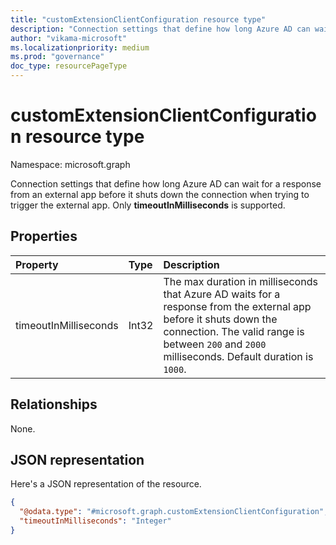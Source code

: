 ```yaml
---
title: "customExtensionClientConfiguration resource type"
description: "Connection settings that define how long Azure AD can wait for a response from an external app before it shuts down the connection. Only timeoutInMilliseconds is supported."
author: "vikama-microsoft"
ms.localizationpriority: medium
ms.prod: "governance"
doc_type: resourcePageType
---
```


# customExtensionClientConfiguration resource type

Namespace: microsoft.graph

Connection settings that define how long Azure AD can wait for a response from an external app before it shuts down the connection when trying to trigger the external app. Only **timeoutInMilliseconds** is supported.

## Properties

|Property|Type|Description|
|:---|:---|:---|
|timeoutInMilliseconds|Int32|The max duration in milliseconds that Azure AD waits for a response from the external app before it shuts down the connection. The valid range is between `200` and `2000` milliseconds. Default duration is `1000`.|

## Relationships


None.

## JSON representation


Here's a JSON representation of the resource.
<!-- {
  "blockType": "resource",
  "@odata.type": "microsoft.graph.customExtensionClientConfiguration"
}
-->
``` json
{
  "@odata.type": "#microsoft.graph.customExtensionClientConfiguration",
  "timeoutInMilliseconds": "Integer"
}
```

